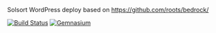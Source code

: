 Solsort WordPress deploy based on https://github.com/roots/bedrock/

[![Build Status](https://travis-ci.org/rasmuserik/wp-solsort.svg)](https://travis-ci.org/rasmuserik/wp-solsort)
[![Gemnasium](https://gemnasium.com/rasmuserik/wp-solsort.svg)](https://gemnasium.com/rasmuserik/wp-solsort)
